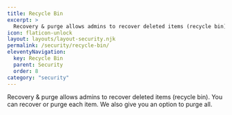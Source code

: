 ```yaml
---
title: Recycle Bin
excerpt: >
  Recovery & purge allows admins to recover deleted items (recycle bin).
icon: flaticon-unlock
layout: layouts/layout-security.njk
permalink: /security/recycle-bin/
eleventyNavigation:
  key: Recycle Bin
  parent: Security
  order: 8
category: "security"
---
```


Recovery & purge allows admins to recover deleted items (recycle bin). You can recover or purge each item. We also give you an option to purge all. 